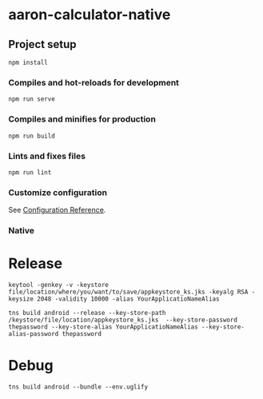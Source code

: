 # aaron-calculator-native

## Project setup
```
npm install
```

### Compiles and hot-reloads for development
```
npm run serve
```

### Compiles and minifies for production
```
npm run build
```

### Lints and fixes files
```
npm run lint
```

### Customize configuration
See [Configuration Reference](https://cli.vuejs.org/config/).

### Native
# Release
```
keytool -genkey -v -keystore file/location/where/you/want/to/save/appkeystore_ks.jks -keyalg RSA -keysize 2048 -validity 10000 -alias YourApplicatioNameAlias
```
```
tns build android --release --key-store-path /keystore/file/location/appkeystore_ks.jks  --key-store-password thepassword --key-store-alias YourApplicatioNameAlias --key-store-alias-password thepassword
```

# Debug
```
tns build android --bundle --env.uglify
```

